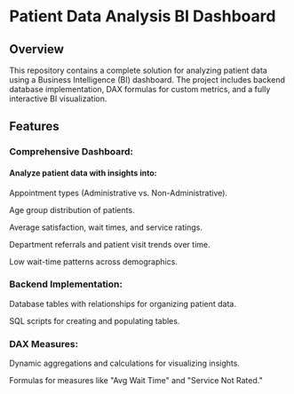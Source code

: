# Patient Data Analysis BI Dashboard


## Overview
This repository contains a complete solution for analyzing patient data using a Business Intelligence (BI) dashboard. The project includes backend database implementation, DAX formulas for custom metrics, and a fully interactive BI visualization.

## Features


### Comprehensive Dashboard:


#### Analyze patient data with insights into:

Appointment types (Administrative vs. Non-Administrative).


Age group distribution of patients.


Average satisfaction, wait times, and service ratings.


Department referrals and patient visit trends over time.


Low wait-time patterns across demographics.


### Backend Implementation:

Database tables with relationships for organizing patient data.


SQL scripts for creating and populating tables.


### DAX Measures:

Dynamic aggregations and calculations for visualizing insights.


Formulas for measures like "Avg Wait Time" and "Service Not Rated."
